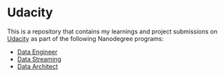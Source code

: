 # Udacity

This is a repository that contains my learnings and project submissions on [Udacity](https://www.udacity.com/) as part of the following Nanodegree programs:
* [Data Engineer](https://www.udacity.com/course/data-engineer-nanodegree--nd027)
* [Data Streaming](https://www.udacity.com/course/data-streaming-nanodegree--nd029)
* [Data Architect](https://www.udacity.com/course/data-architect-nanodegree--nd038)

